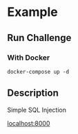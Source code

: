 # Example

## Run Challenge
### With Docker
```
docker-compose up -d
```

## Description
Simple SQL Injection

[localhost:8000](http://localhost:8000)
